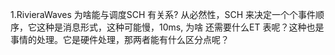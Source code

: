1.RivieraWaves 为啥能与调度SCH 有关系?
 从必然性，SCH 来决定一个个事件顺序，它这种是消息形式，这种可能慢，10ms,
 为啥 还需要什么ET 表呢？这种也是事情的处理。它是硬件处理，那两者能有什么区分点呢？